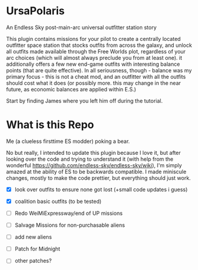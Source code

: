 # UrsaPolaris
An Endless Sky post-main-arc universal outfitter station story

This plugin contains missions for your pilot to create a centrally located outfitter space station that stocks outfits from across the galaxy, and unlock all outfits made available through the Free Worlds plot, regardless of your arc choices (which will almost always preclude you from at least one). it additionally offers a few new end-game outfits with interesting balance points (that are quite effective). In all seriousness, though - balance was my primary focus - this is not a cheat mod, and an outfitter with all the outfits should cost what it does (or possibly more. this may change in the near future, as economic balances are applied within E.S.)

Start by finding James where you left him off during the tutorial.


# What is this Repo

Me (a clueless firsttime ES modder) poking a bear.

No but really, I intended to update this plugin because I love it, but after looking over the code and trying to understand it (with help from the wonderful https://github.com/endless-sky/endless-sky/wiki), I'm simply amazed at the ability of ES to be backwards compatible. I made miniscule changes, mostly to make the code prettier, but everything should just work.

- [x] look over outfits to ensure none got lost (+small code updates i guess)
- [x] coalition basic outfits (to be tested)
- [ ] Redo WeiMiExpressway/end of UP missions
- [ ] Salvage Missions for non-purchasable aliens
- [ ] add new aliens
- [ ] Patch for Midnight
- [ ] other patches?

